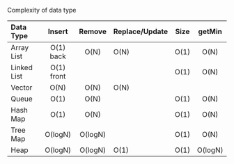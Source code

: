 Complexity of data type

| Data Type   |   Insert   | Remove  | Replace/Update | Size | getMin  |
|:------------|:----------:|:-------:|:---------------|------|:-------:|
| Array List  | O(1) back  |  O(N)   | O(N)           | O(1) |  O(N)   |
| Linked List | O(1) front |         |                | O(1) |  O(N)   |
| Vector      |    O(N)    |  O(N)   | O(N)           |      |         |
| Queue       |    O(1)    |  O(N)   |                | O(1) |  O(N)   |
| Hash Map    |    O(1)    |  O(N)   |                | O(1) |  O(N)   |
| Tree Map    |  O(logN)   | O(logN) |                | O(1) |  O(N)   |
| Heap        |  O(logN)   | O(logN) | O(1)           | O(1) | O(logN) | 

